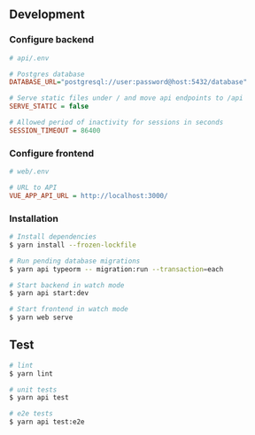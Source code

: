 ## Development

### Configure backend

```ini
# api/.env

# Postgres database
DATABASE_URL="postgresql://user:password@host:5432/database"

# Serve static files under / and move api endpoints to /api
SERVE_STATIC = false

# Allowed period of inactivity for sessions in seconds
SESSION_TIMEOUT = 86400
```

### Configure frontend

```ini
# web/.env

# URL to API
VUE_APP_API_URL = http://localhost:3000/
```

### Installation

```bash
# Install dependencies
$ yarn install --frozen-lockfile

# Run pending database migrations
$ yarn api typeorm -- migration:run --transaction=each

# Start backend in watch mode
$ yarn api start:dev

# Start frontend in watch mode
$ yarn web serve
```

## Test

```bash
# lint
$ yarn lint

# unit tests
$ yarn api test

# e2e tests
$ yarn api test:e2e
```
